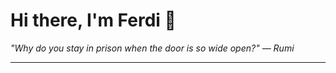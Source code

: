 <h1>Hi there, I'm Ferdi 👋</h1>

<p><em>
  "Why do you stay in prison when the door is so wide open?" — Rumi
</em></p>

---

